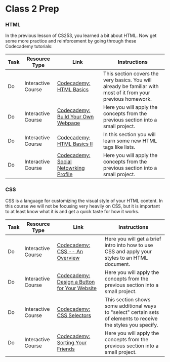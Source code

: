 # Class 2 Prep


### HTML

In the previous lesson of CS253, you learned a bit about HTML. Now get some more practice and reinforcement by going through these Codecademy tutorials:

Task | Resource Type | Link | Instructions
|----|---------------|------|-------------|
Do | Interactive Course | [Codecademy: HTML Basics][html-basics] | This section covers the very basics. You will already be familiar with most of it from your previous homework.
Do | Interactive Course | [Codecademy: Build Your Own Webpage][byowp] | Here you will apply the concepts from the previous section into a small project.
Do | Interactive Course | [Codecademy: HTML Basics II][html-basics-2] | In this section you will learn some new HTML tags like lists.
Do | Interactive Course | [Codecademy: Social Netowrking Profile][social-networking-profile] | Here you will apply the concepts from the previous section into a small project.

### CSS

CSS is a language for customizing the visual style of your HTML content. In this course we will not be focusing very heavily on CSS, but it is important to at least know what it is and get a quick taste for how it works.

Task | Resource Type | Link | Instructions
|----|---------------|------|-------------|
Do | Interactive Course | [Codecademy: CSS -- An Overview][css-overview] | Here you will get a brief intro into how to use CSS and apply your styles to an HTML document.
Do | Interactive Course | [Codecademy: Design a Button for Your Website][design-button] | Here you will apply the concepts from the previous section into a small project.
Do | Interactive Course | [Codecademy: CSS Selectors][css-selectors] | This section shows some additional ways to "select" certain sets of elements to receive the styles you specify.
Do | Interactive Course | [Codecademy: Sorting Your Friends][sorting-your-friends] | Here you will apply the concepts from the previous section into a small project.

[html-basics]: https://www.codecademy.com/en/courses/web-beginner-en-HZA3b/resume?curriculum_id=50579fb998b470000202dc8b
[html-basics-2]: https://www.codecademy.com/en/courses/web-beginner-en-y2Yjd/resume?curriculum_id=50579fb998b470000202dc8b

[byowp]: https://www.codecademy.com/en/courses/web-beginner-en-LceTK/resume?curriculum_id=50579fb998b470000202dc8b
[social-networking-profile]: https://www.codecademy.com/en/courses/web-beginner-en-9x6JW/resume?curriculum_id=50579fb998b470000202dc8b

[css-overview]: https://www.codecademy.com/en/courses/web-beginner-en-TlhFi/resume?curriculum_id=50579fb998b470000202dc8b
[css-selectors]: https://www.codecademy.com/en/courses/web-beginner-en-WF0CF/resume?curriculum_id=50579fb998b470000202dc8b

[design-button]: https://www.codecademy.com/en/courses/web-beginner-en-UuBLw/resume?curriculum_id=50579fb998b470000202dc8b
[sorting-your-friends]: https://www.codecademy.com/en/courses/web-beginner-en-jNuXw/resume?curriculum_id=50579fb998b470000202dc8b
